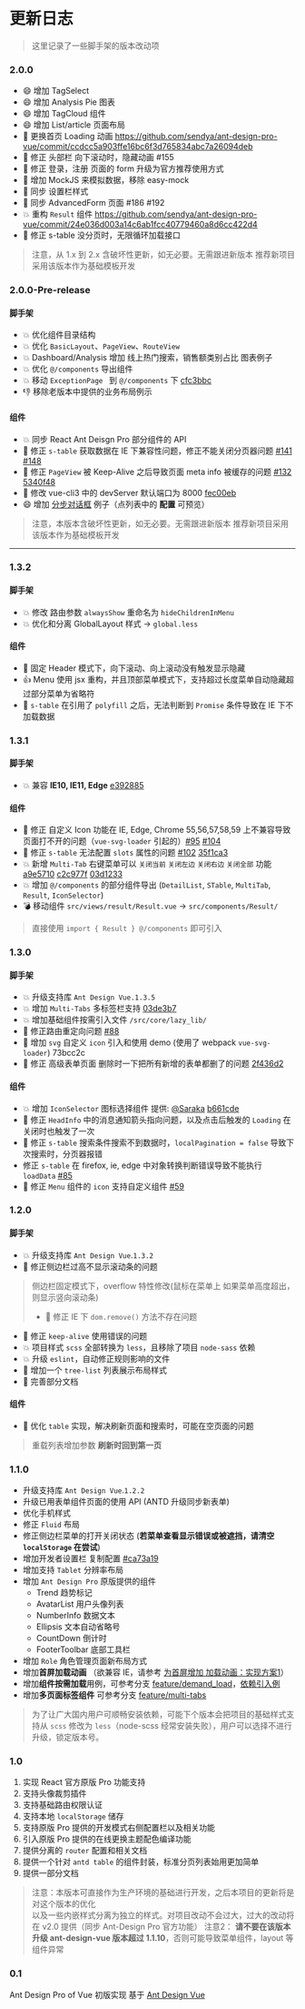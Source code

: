 # 更新日志

> 这里记录了一些脚手架的版本改动项

### 2.0.0

- 😄 增加 TagSelect
- 😄 增加 Analysis Pie 图表
- 😄 增加 TagCloud 组件
- 😄 增加 List/article 页面布局
- 🔨 更换首页 Loading 动画 https://github.com/sendya/ant-design-pro-vue/commit/ccdcc5a903ffe16bc6f3d765834abc7a26094deb
- 🔨 修正 头部栏 向下滚动时，隐藏动画 #155 
- 🔨 修正 登录，注册 页面的 form 升级为官方推荐使用方式
- 🔨 增加 MockJS 来模拟数据，移除 easy-mock
- 🔨 同步 设置栏样式 
- 🔨 同步 AdvancedForm 页面 #186 #192
- 💥 重构 `Result` 组件 https://github.com/sendya/ant-design-pro-vue/commit/24e036d003a14c6ab1fcc40779460a8d6cc422d4
- 🐛 修正 s-table 没分页时，无限循环加载接口

> 注意，从 1.x 到 2.x 含破坏性更新，如无必要。无需跟进新版本
> 推荐新项目采用该版本作为基础模板开发

### 2.0.0-Pre-release

#### 脚手架

- 💥 优化组件目录结构
- 💥 优化 `BasicLayout`、`PageView`、`RouteView`
- 💥 Dashboard/Analysis 增加 线上热门搜索，销售额类别占比 图表例子
- 💥 优化 `@/components` 导出组件
- 💥 移动 `ExceptionPage ` 到 `@/components` 下 [cfc3bbc](https://github.com/sendya/ant-design-pro-vue/commit/cfc3bbcddd010b65942a83e84e3362c56a6d64c1)
- 👎 移除老版本中提供的业务布局例示 

#### 组件

- 💥 同步 React Ant Deisgn Pro 部分组件的 API 
- 🐛 修正 `s-table` 获取数据在 IE 下兼容性问题，修正不能关闭分页器问题 [#141](https://github.com/sendya/ant-design-pro-vue/pull/141)  [#148](https://github.com/sendya/ant-design-pro-vue/issues/148) 
- 🐛 修正 `PageView` 被 Keep-Alive 之后导致页面 meta info 被缓存的问题 [#132](https://github.com/sendya/ant-design-pro-vue/issues/132) [5340f48](https://github.com/sendya/ant-design-pro-vue/commit/5340f48374638a469754e207842f23556020d56d)
- 🔨 修改 vue-cli3 中的 devServer 默认端口为 8000 [fec00eb](https://github.com/sendya/ant-design-pro-vue/commit/fec00eb16ab481d99b07ee20c17d3bcc54d52fd4)
- 😄 增加 [分步对话框](https://preview.pro.loacg.com/list/table-list) 例子（点列表中的 **配置** 可预览）

> 注意，本版本含破坏性更新，如无必要。无需跟进新版本
> 推荐新项目采用该版本作为基础模板开发

----

### 1.3.2

#### 脚手架

- 💥 修改 路由参数 `alwaysShow` 重命名为 `hideChildrenInMenu`
- 💥 优化和分离 GlobalLayout 样式 -> `global.less`

#### 组件
- 🐛 固定 Header 模式下，向下滚动、向上滚动没有触发显示隐藏
- 👍 Menu 使用 jsx 重构，并且顶部菜单模式下，支持超过长度菜单自动隐藏超过部分菜单为省略符
- 🐛 `s-table` 在引用了 `polyfill` 之后，无法判断到 `Promise` 条件导致在 IE 下不加载数据 


### 1.3.1

#### 脚手架

- 💥 兼容 **IE10, IE11, Edge** [e392885](https://github.com/sendya/ant-design-pro-vue/commit/e392885985f9745033f95cad381310eca467567b)

#### 组件

- 🐛  修正 自定义 Icon 功能在 IE, Edge, Chrome 55,56,57,58,59 上不兼容导致页面打不开的问题（`vue-svg-loader` 引起的）[#95](https://github.com/sendya/ant-design-pro-vue/issues/95) [#104](https://github.com/sendya/ant-design-pro-vue/issues/104)
- 🐛 修正 `s-table` 无法配置 `slots` 属性的问题 [#102](https://github.com/sendya/ant-design-pro-vue/issues/102) [35f1ca3](https://github.com/sendya/ant-design-pro-vue/commit/35f1ca3303d673503e1c6d476f25ca7866873643) 
- 💥 新增 `Multi-Tab`  右键菜单可以 `关闭当前` `关闭左边` `关闭右边` `关闭全部` 功能  [a9e5710](https://github.com/sendya/ant-design-pro-vue/commit/a9e5710aca65d6374660915ae4935ccdf58c20ba) [c2c977f](https://github.com/sendya/ant-design-pro-vue/commit/c2c977f6d6ea7ede38de23d60c17edcdf9e58f41) [03d1233](https://github.com/sendya/ant-design-pro-vue/commit/03d12334b6b0bf0484c966f45033d1f5514801c1) 
- 💥 增加 `@/components` 的部分组件导出 (`DetailList`, `STable`, `MultiTab`, `Result`, `IconSelector`)
- 💣 移动组件 `src/views/result/Result.vue` -> `src/components/Result/`

> 直接使用 `import { Result } @/components` 即可引入




### 1.3.0

#### 脚手架

- 💥  升级支持库 `Ant Design Vue.1.3.5`
- 💥  增加 `Multi-Tabs` 多标签栏支持 [03de3b7](https://github.com/sendya/ant-design-pro-vue/commit/03de3b72ba945477afe07e02f62eb1f8ced5c335)
- 💥  增加基础组件按需引入文件 `/src/core/lazy_lib/`
- 🐛  修正路由重定向问题 [#88](https://github.com/sendya/ant-design-pro-vue/issues/88) 
- 📄  增加 `svg` 自定义 `icon` 引入和使用 demo (使用了 webpack `vue-svg-loader`) 73bcc2c
- 🐛  修正 高级表单页面 删除时一下把所有新增的表单都删了的问题 [2f436d2](https://github.com/sendya/ant-design-pro-vue/commit/2f436d28cf55e4a9d8d3733c95c4f60641398124)

#### 组件

- 💥  增加 `IconSelector` 图标选择组件 提供: [@Saraka](https://github.com/saraka-tsukai) [b661cde](https://github.com/sendya/ant-design-pro-vue/commit/b661cde01097871b103a89fa1046f77b1f7ec0c4) 
- 🐛  修正 `HeadInfo` 中的消息通知箭头指向问题，以及点击后触发的 `Loading` 在关闭时也触发了一次
- 🐛  修正 `s-table` 搜索条件搜索不到数据时，`localPagination = false` 导致下次搜索时，分页器报错
- 修正 `s-table` 在 firefox, ie, edge 中对象转换判断错误导致不能执行 `loadData` [#85](https://github.com/sendya/ant-design-pro-vue/issues/85) 
- 🐛  修正 `Menu` 组件的 `icon` 支持自定义组件 [#59](https://github.com/sendya/ant-design-pro-vue/issues/59) 





### 1.2.0

#### 脚手架

- 💥 升级支持库 `Ant Design Vue`.`1.3.2`
- 🐛  修正侧边栏过高不显示滚动条的问题
> 侧边栏固定模式下，overflow 特性修改(鼠标在菜单上 如果菜单高度超出，则显示竖向滚动条)
>
> - 🐛  修正 IE 下 `dom.remove()` 方法不存在问题
- 🐛 修正 `keep-alive` 使用错误的问题
- 💥 项目样式 `scss` 全部转换为 `less`，且移除了项目 `node-sass` 依赖
- 💥 升级 `eslint`，自动修正规则影响的文件
- 👏 增加一个 `tree-list` 列表展示布局样式
- 📖 完善部分文档

#### 组件

- 👏  优化 `table` 实现，解决刷新页面和搜索时，可能在空页面的问题
> 重载列表增加参数 **刷新时回到第一页**





### 1.1.0

- 升级支持库 `Ant Design Vue`.`1.2.2`
- 升级已用表单组件页面的使用 API  (ANTD 升级同步新表单)
- 优化手机样式
- 修正 `Fluid` 布局
- 修正侧边栏菜单的打开关闭状态 (**若菜单查看显示错误或被遮挡，请清空 `localStorage` 在尝试**)
- 增加开发者设置栏 复制配置 [#ca73a19](https://github.com/sendya/ant-design-pro-vue/commit/ca73a1938fd725819f94c1449190d1addac6ca4d)
- 增加支持 `Tablet` 分辨率布局
- 增加 `Ant Design Pro`  原版提供的组件
  - Trend 趋势标记
  - AvatarList 用户头像列表
  - NumberInfo 数据文本
  - Ellipsis 文本自动省略号
  - CountDown 倒计时
  - FooterToolbar 底部工具栏
- 增加 `Role` 角色管理页面新布局方式
- 增加**首屏加载动画** （欲兼容 IE，请参考 [为首屏增加 加载动画：实现方案1](https://github.com/sendya/ant-design-pro-vue/blob/master/docs/Add-Page-Loading-Animate.md)）
- 增加**组件按需加载**用例，可参考分支 [feature/demand_load](https://github.com/sendya/ant-design-pro-vue/tree/feature/demand_load)，[依赖引入例](https://github.com/sendya/ant-design-pro-vue/blob/feature/demand_load/src/components/use.js)
- 增加**多页面标签组件** 可参考分支 [feature/multi-tabs](https://github.com/sendya/ant-design-pro-vue/blob/feature/multi-tabs/src/components/tools/MultiTab.vue)

> 为了让广大国内用户可顺畅安装依赖，可能下个版本会把项目的基础样式支持从 `scss` 修改为 `less`（node-scss 经常安装失败），用户可以选择不进行升级，锁定版本号。


### 1.0

1. 实现 React 官方原版 Pro 功能支持  
2. 支持头像裁剪插件  
3. 支持基础路由权限认证  
4. 支持本地 `localStorage` 储存  
5. 支持原版 Pro 提供的开发模式右侧配置栏以及相关功能  
6. 引入原版 Pro 提供的在线更换主题配色编译功能  
7. 提供分离的 `router` 配置和相关文档  
8. 提供一个针对 `antd table` 的组件封装，标准分页列表始用更加简单  
9. 提供一部分文档

> 注意：本版本可直接作为生产环境的基础进行开发，之后本项目的更新将是对这个版本的优化  
以及一些内嵌样式分离为独立的样式。对项目改动不会过大，过大的改动将在 v2.0 提供（同步 Ant-Design Pro 官方功能）
注意2： **请不要在该版本升级 ant-design-vue 版本超过 1.1.10**，否则可能导致菜单组件，layout 等组件异常



### 0.1

Ant Design Pro of Vue 初版实现 基于 [Ant Design Vue](https://vue.ant.design/)
